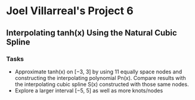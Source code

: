 # Joel Villarreal's Project 6

## Interpolating tanh(x) Using the Natural Cubic Spline

### Tasks
- Approximate tanh(x) on [−3, 3] by using 11 equally space nodes and constructing the interpolating polynomial Pn(x). Compare results with the interpolating cubic spline S(x) constructed with those same nodes.
- Explore a larger interval [−5, 5] as well as more knots/nodes
